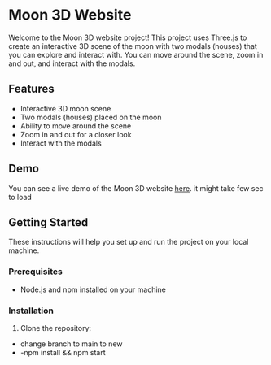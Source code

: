 # Moon 3D Website

Welcome to the Moon 3D website project! This project uses Three.js to create an interactive 3D scene of the moon with two modals (houses) that you can explore and interact with. You can move around the scene, zoom in and out, and interact with the modals.

## Features

- Interactive 3D moon scene
- Two modals (houses) placed on the moon
- Ability to move around the scene
- Zoom in and out for a closer look
- Interact with the modals

## Demo

You can see a live demo of the Moon 3D website [here](https://64f57a98b281280ed97d44a3--shimmering-druid-3113be.netlify.app/).
it might take few sec to load 



## Getting Started

These instructions will help you set up and run the project on your local machine.

### Prerequisites

- Node.js and npm installed on your machine

### Installation

1. Clone the repository:

- change branch to main to new
- -npm install && npm start
